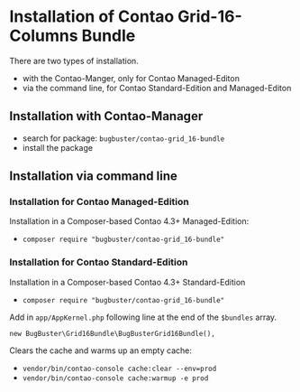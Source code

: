 # Installation of Contao Grid-16-Columns Bundle

There are two types of installation.

* with the Contao-Manger, only for Contao Managed-Editon
* via the command line, for Contao Standard-Edition and Managed-Editon


## Installation with Contao-Manager

* search for package: `bugbuster/contao-grid_16-bundle`
* install the package


## Installation via command line

### Installation for Contao Managed-Edition

Installation in a Composer-based Contao 4.3+ Managed-Edition:

* `composer require "bugbuster/contao-grid_16-bundle"`


### Installation for Contao Standard-Edition

Installation in a Composer-based Contao 4.3+ Standard-Edition

* `composer require "bugbuster/contao-grid_16-bundle"`

Add in `app/AppKernel.php` following line at the end of the `$bundles` array.

`new BugBuster\Grid16Bundle\BugBusterGrid16Bundle(),`

Clears the cache and warms up an empty cache:

* `vendor/bin/contao-console cache:clear --env=prod`
* `vendor/bin/contao-console cache:warmup -e prod`

